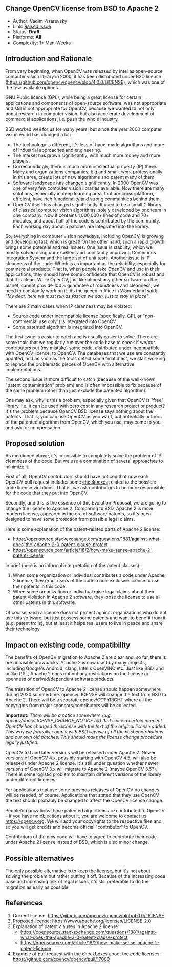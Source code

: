 ## Change OpenCV license from BSD to Apache 2

* Author: Vadim Pisarevsky
* Link: [Raised Issue](https://github.com/opencv/opencv/issues/17491)
* Status: **Draft** 
* Platforms: **All** 
* Complexity: 1+ Man-Weeks

## Introduction and Rationale

From very beginning, when OpenCV was released by Intel as open-source computer vision library in 2000, it has been distributed under BSD license (https://github.com/opencv/opencv/blob/4.0.0/LICENSE), which was one of the few available options.

GNU Public license (GPL), while being a great license for certain applications and components of open-source software, was not appropriate and still is not appropriate for OpenCV, because we wanted to not only boost research in computer vision, but also accelerate development of commercial applications, i.e. push the whole industry.

BSD worked well for us for many years, but since the year 2000 computer vision world has changed a lot:

 * The technology is different, it's less of hand-made algorithms and more of industrial approaches and engineering.
 * The market has grown significantly, with much more money and more players.
 * Correspondingly, there is much more intellectual property (IP) there. Many and organizations companies, big and small, work professionally in this area, create lots of new algorithms and patent many of them.
 * Software landscape has changed significantly. In 2000 OpenCV was one of very few computer vision libraries available. Now there are many solutions, especially in deep learning area, that are cross-platform, efficient, have rich functionality and strong communities behind them.
 * OpenCV itself has changed significantly. It used to be a small C library of classical computer vision algorithms, solely developed by one team in one company. Now it contains 1,000,000+ lines of code and 70+ modules, and about half of the code is contributed by the community. Each working day about 5 patches are integrated into the library.

So, everything in computer vision nowadays, including OpenCV, is growing and developing fast, which is great!
On the other hand, such a rapid growth brings some potential and real issues. One issue is stability, which we mostly solved using our excellent and constantly improving Continuous Integration System and the large set of unit tests. Another issue is IP cleanness of the code. Which is as important as the reliability, especially for commercial products. That is, when people take OpenCV and use in their applications, they should have some confidence that OpenCV is robust and that it is clean. While OpenCV, just like almost any other software on the planet, cannot provide 100% guarantee of robustness and cleanness, we need to constantly work on it. As the queen in Alice in Wonderland said: _"My dear, here we must run as fast as we can, just to stay in place"_.

There are 2 main cases when IP cleanness may be violated:
 * Source code under incompatible license (specifically, GPL or "non-commercial use only") is integrated into OpenCV.
 * Some patented algorithm is integrated into OpenCV.

The first issue is easier to catch and is usually easier to solve. There are some tools that we regularly run over the code base to check if we/our contributors put (my mistake) some code, distributed under incompatible with OpenCV license, to OpenCV. The databases that we use are constantly updated, and as soon as the tools detect some "matches", we start working to replace the problematic pieces of OpenCV with alternative implementations.

The second issue is more difficult to catch (because of the well-known "patent contamination" problem) and is often impossible to fix because of the same problem (other than just exclude the patented algorithm).

One may ask, why is this a problem, especially given that OpenCV is "free" library, i.e. it can be used with zero cost in any research project or product? It's the problem because OpenCV BSD license says nothing about the patents. That is, you can use OpenCV as you want, but potentially authors of the patented algorithm from OpenCV, which you use, may come to you and ask for compensation.

## Proposed solution

As mentioned above, it's impossible to completely solve the problem of IP cleanness of the code.
But we use a combination of several approaches to minimize it.

First of all, OpenCV contributors should have noticed that now each OpenCV pull request includes some [checkboxes](https://github.com/opencv/opencv/pull/17000) related to the possible code license violations. That is, we ask contributors to be more responsible for the code that they put into OpenCV.

Secondly, and this is the essence of this Evolution Proposal, we are going to change the license to Apache 2. Comparing to BSD, Apache 2 is more modern license, appeared in the era of software patents, so it's been designed to have some protection from possible legal claims.

Here is some explanation of the patent-related parts of Apache 2 license:
 * https://opensource.stackexchange.com/questions/1881/against-what-does-the-apache-2-0-patent-clause-protect
 * https://opensource.com/article/18/2/how-make-sense-apache-2-patent-license

In brief (here is an informal interpretation of the patent clauses):
1. When some organization or individual contributes a code under Apache 2 license, they grant users of the code a non-exclusive license to use their patents in this code.
2. When some organization or individual raise legal claims about their patent violation in Apache 2 software, they loose the license to use all other patents in this software.

Of course, such a license does not protect against organizations who do not use this software, but just possess some patents and want to benefit from it (e.g. patent trolls), but at least it helps real users to live in peace and share their technology.

## Impact on existing code, compatibility

The benefits of OpenCV migration to Apache 2 are clear and, so far, there is are no visible drawbacks.
Apache 2 is now used by many projects, including Google's Android, clang, Intel's OpenVINO etc.
Just like BSD, and unlike GPL, Apache 2 does not put any restrictions on the license or openness of derived/dependent software products.

The transition of OpenCV to Apache 2 license should happen somewhere during 2020 summertime.
opencv/LICENSE will change the text from BSD to Apache 2. There will be a separate opencv/COPYRIGHT where all the copyrights from major sponsors/contributors will be collected.

**Important:** _There will be a notice somewhere (e.g. opencv/docs/LICENSE_CHANGE_NOTICE.txt) that since a certain moment OpenCV has changed the license with the text of the original license added. This way we formally comply with BSD license of all the past contributions and our own old patches. This should make the license change procedure legally justified._

OpenCV 5.0 and later versions will be released under Apache 2.
Newer versions of OpenCV 4.x, possibly starting with OpenCV 4.5, will also be released under Apache 2 license.
It's still under question whether newer versions of OpenCV 3.x will migrate to Apache 2 (maybe OpenCV 3.5?). There is some logistic problem to maintain different versions of the library under different licenses.

For applications that use some previous releases of OpenCV no changes will be needed, of course. Applications that stated that they use OpenCV the text should probably be changed to affect the OpenCV license change.

People/organizations those patented algorithms are contributed to OpenCV – if you have no objections about it, you are welcome to contact us https://opencv.org. We will add your copyrights to the respective files and so you will get credits and become official "contributor" to OpenCV.

Contributors of the new code will have to agree to contribute their code under Apache 2 license instead of BSD, which is also minor change.

## Possible alternatives

The only possible alternative is to keep the license, but it's not about solving the problem but rather putting it off. Because of the increasing code base and increasing risk of legal issues, it's still preferable to do the migration as early as possible.

## References

1. Current license: https://github.com/opencv/opencv/blob/4.0.0/LICENSE
2. Proposed license: https://www.apache.org/licenses/LICENSE-2.0
3. Explanation of patent clauses in Apache 2 license:
   * https://opensource.stackexchange.com/questions/1881/against-what-does-the-apache-2-0-patent-clause-protect
   * https://opensource.com/article/18/2/how-make-sense-apache-2-patent-license
4. Example of pull request with the checkboxes about the code licenses: https://github.com/opencv/opencv/pull/17000
